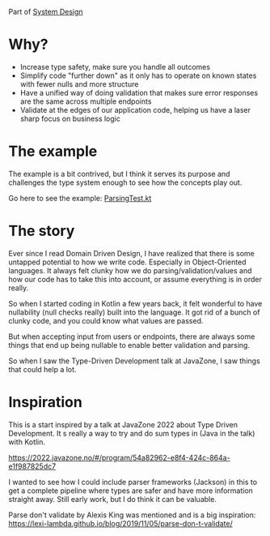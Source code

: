 Part of [System Design](system-design.md)

# Why?

- Increase type safety, make sure you handle all outcomes
- Simplify code "further down" as it only has to operate on known states with fewer nulls and more structure
- Have a unified way of doing validation that makes sure error responses are the same across multiple endpoints
- Validate at the edges of our application code, helping us have a laser sharp focus on business logic

# The example

The example is a bit contrived,
but I think it serves its purpose and challenges the type system enough to see how the concepts play out.

Go here to see the example: [ParsingTest.kt](../src/test/kotlin/sum_types/ParsingTest.kt)

# The story

Ever since I read Domain Driven Design, I have realized that there is some untapped potential to how we write code.
Especially in Object-Oriented languages.
It always felt clunky how we do parsing/validation/values and how our code has to take this into account,
or assume everything is in order really.

So when I started coding in Kotlin a few years back,
it felt wonderful to have nullability (null checks really) built into the language.
It got rid of a bunch of clunky code, and you could know what values are passed.

But when accepting input from users or endpoints, there are always some things that end up being nullable to enable better validation and parsing.

So when I saw the Type-Driven Development talk at JavaZone, I saw things that could help a lot.

# Inspiration
This is a start inspired by a talk at JavaZone 2022 about Type Driven Development. It s really a way to try and do sum types in (Java in the talk) with Kotlin.

https://2022.javazone.no/#/program/54a82962-e8f4-424c-864a-e1f987825dc7

I wanted to see how I could include parser frameworks (Jackson) in this to get a complete pipeline where types are safer and have more information straight away. Still early work, but I do think it can be valuable.

Parse don't validate by Alexis King was mentioned and is a big inspiration: https://lexi-lambda.github.io/blog/2019/11/05/parse-don-t-validate/
